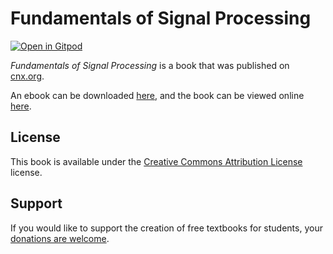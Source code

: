 # Fundamentals of Signal Processing

[![Open in Gitpod](https://gitpod.io/button/open-in-gitpod.svg)](https://gitpod.io/from-referrer/)

_Fundamentals of Signal Processing_ is a book that was published on [cnx.org](https://cnx.org/).

An ebook can be downloaded [here](https://github.com/cnx-user-books/cnxbook-fundamentals-of-signal-processing/releases/latest), and the book can be viewed online [here](https://github.com/cnx-user-books/cnxbook-fundamentals-of-signal-processing/releases/latest).

## License
This book is available under the [Creative Commons Attribution License](./LICENSE) license.

## Support
If you would like to support the creation of free textbooks for students, your [donations are welcome](https://riceconnect.rice.edu/donation/support-openstax-banner).
